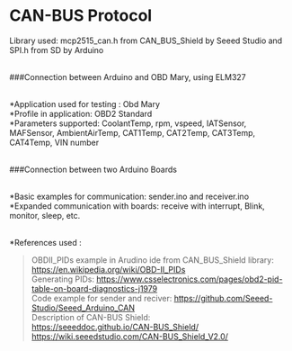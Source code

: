 # CAN-BUS Protocol

Library used: mcp2515_can.h from CAN_BUS_Shield by Seeed Studio and SPI.h from SD by Arduino <br/><br/>

###Connection between Arduino and OBD Mary, using ELM327<br/><br/> 

*Application used for testing : Obd Mary<br/>
*Profile in application: OBD2 Standard<br/>
*Parameters supported: CoolantTemp, rpm, vspeed, IATSensor, MAFSensor, AmbientAirTemp, CAT1Temp, CAT2Temp, CAT3Temp, CAT4Temp, VIN number<br/><br/>

###Connection between two Arduino Boards<br/><br/>


*Basic examples for communication: sender.ino and receiver.ino<br/>
*Expanded communication with boards: receive with interrupt, Blink, monitor, sleep, etc.<br/><br/>


*References used :<br/>
>OBDII_PIDs example in Arudino ide from CAN_BUS_Shield library:<br/>
>https://en.wikipedia.org/wiki/OBD-II_PIDs<br/>
>Generating PIDs: https://www.csselectronics.com/pages/obd2-pid-table-on-board-diagnostics-j1979<br/>
>Code example for sender and reciver: https://github.com/Seeed-Studio/Seeed_Arduino_CAN<br/>
>Description of CAN-BUS Shield:<br/> 
>https://seeeddoc.github.io/CAN-BUS_Shield/<br/> 
>https://wiki.seeedstudio.com/CAN-BUS_Shield_V2.0/<br/>

